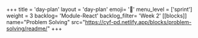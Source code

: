 +++
title = 'day-plan'
layout = 'day-plan'
emoji= '📝'
menu_level = ['sprint']
weight = 3
backlog= 'Module-React'
backlog_filter= 'Week 2'
[[blocks]]
name="Problem Solving"
src="https://cyf-pd.netlify.app/blocks/problem-solving/readme/"
+++


